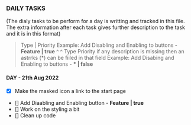### DAILY TASKS
(The dialy tasks to be perform for a day is writting and tracked in this file. The extra information after each task gives further description to the task and it is in this format)
> Type | Priority 
> Example: Add Disabling and Enabling to buttons - **Feature | true**
>                                                       ^        ^
>                                                     Type    Priority
if any description is missing then an astrrks (*) can be fiiled in that field
> Example: Add Disabing and Enabling to buttons - **\* | false** 
#### DAY - 21th Aug 2022
* [x] Make the masked icon a link to the start page
* [] Add Diaabling and Enabling button - **Feature | true**
* [] Work on the styling a bit
* [] Clean up code